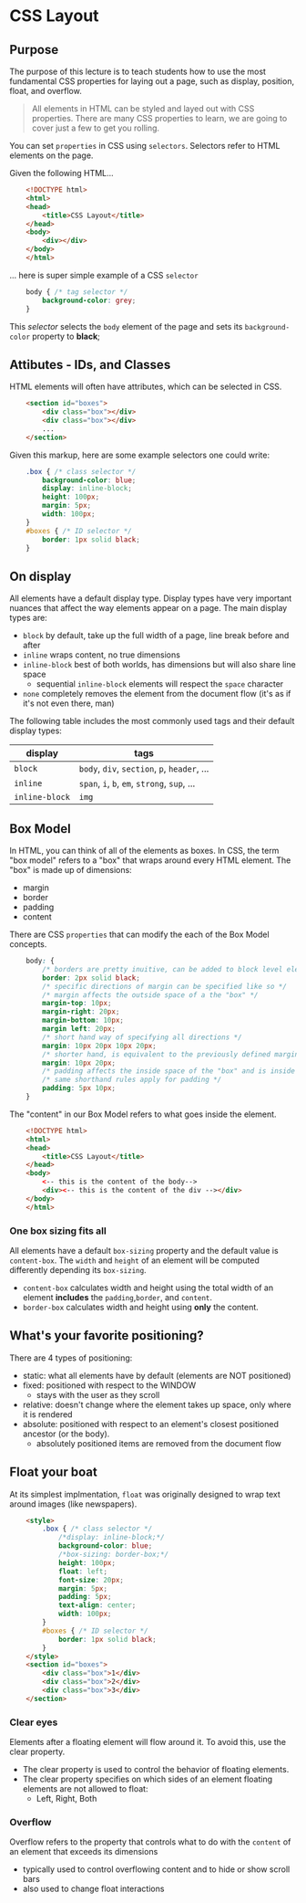 # CSS Layout

## Purpose

The purpose of this lecture is to teach students how to use the most fundamental CSS properties for laying out a page, such as display, position, float, and overflow.

> All elements in HTML can be styled and layed out with CSS properties. There are many CSS properties to learn, we are going to cover just a few to get you rolling.

You can set `properties` in CSS using `selectors`. Selectors refer to HTML elements on the page.

Given the following HTML...
```html
    <!DOCTYPE html>
    <html>
    <head>
        <title>CSS Layout</title>
    </head>
    <body>
        <div></div>
    </body>
    </html>
```

... here is super simple example of a CSS `selector`

```css
    body { /* tag selector */
        background-color: grey;
    }
```

This _selector_ selects the `body` element of the page and sets its `background-color` property to **black**;

## Attibutes - IDs, and Classes

HTML elements will often have attributes, which can be selected in CSS.

```html
    <section id="boxes">
        <div class="box"></div>
        <div class="box"></div>
        ...
    </section>
```

Given this markup, here are some example selectors one could write:

```css
    .box { /* class selector */
        background-color: blue;
        display: inline-block;
        height: 100px;
        margin: 5px;
        width: 100px;
    }
    #boxes { /* ID selector */
        border: 1px solid black;
    }
```

## On display
All elements have a default display type. Display types have very important nuances that affect the way elements appear on a page. The main display types are:
    
- `block` by default, take up the full width of a page, line break before and after
- `inline` wraps content, no true dimensions
- `inline-block` best of both worlds, has dimensions but will also share line space
    - sequential `inline-block` elements will respect the `space` character
- `none` completely removes the element from the document flow (it's as if it's not even there, man)

The following table includes the most commonly used tags and their default display types:

| display        | tags                                         |
|----------------|----------------------------------------------|
| `block`        | `body`, `div`, `section`, `p`, `header`, ... |
| `inline`       | `span`, `i`, `b`, `em`, `strong`, `sup`, ... |
| `inline-block` | `img`                                        |


## Box Model
In HTML, you can think of all of the elements as boxes. In CSS, the term "box model" refers to a "box" that wraps around every HTML element. The "box" is made up of dimensions:
- margin
- border
- padding
- content



There are CSS `properties` that can modify the each of the Box Model concepts.

```css
    body: {
        /* borders are pretty inuitive, can be added to block level elements */
        border: 2px solid black;
        /* specific directions of margin can be specified like so */
        /* margin affects the outside space of a the "box" */
        margin-top: 10px;
        margin-right: 20px;
        margin-bottom: 10px;
        margin left: 20px;
        /* short hand way of specifying all directions */
        margin: 10px 20px 10px 20px;
        /* shorter hand, is equivalent to the previously defined margin property */
        margin: 10px 20px;
        /* padding affects the inside space of the "box" and is inside the border */
        /* same shorthand rules apply for padding */
        padding: 5px 10px;
    }
```

The "content" in our Box Model refers to what goes inside the element.

```html
    <!DOCTYPE html>
    <html>
    <head>
        <title>CSS Layout</title>
    </head>
    <body>
        <-- this is the content of the body-->
        <div><-- this is the content of the div --></div>
    </body>
    </html>
```

### One box sizing fits all
All elements have a default `box-sizing` property and the default value is `content-box`. The `width` and `height` of an element will be computed differently depending its `box-sizing`.
- `content-box` calculates width and height using the total width of an element **includes** the `padding`,`border`, and `content`.
- `border-box` calculates width and height using **only** the content.

## What's your favorite positioning?
There are 4 types of positioning:
- static: what all elements have by default (elements are NOT positioned)
- fixed: positioned with respect to the WINDOW
    - stays with the user as they scroll
- relative: doesn't change where the element takes up space, only where it is rendered
- absolute: positioned with respect to an element's closest positioned ancestor (or the body).
    - absolutely positioned items are removed from the document flow

## Float your boat
At its simplest implmentation, `float` was originally designed to wrap text around images (like newspapers).

```html
    <style>
        .box { /* class selector */
            /*display: inline-block;*/
            background-color: blue;
            /*box-sizing: border-box;*/
            height: 100px;
            float: left;
            font-size: 20px;
            margin: 5px;
            padding: 5px;
            text-align: center;
            width: 100px;
        }
        #boxes { /* ID selector */
            border: 1px solid black;
        }
    </style>
    <section id="boxes">
        <div class="box">1</div>
        <div class="box">2</div>
        <div class="box">3</div>
    </section>
```

### Clear eyes
Elements after a floating element will flow around it. To avoid this, use the clear property.
- The clear property is used to control the behavior of floating elements.
- The clear property specifies on which sides of an element floating elements are not allowed to float:
    - Left, Right, Both

### Overflow
Overflow refers to the property that controls what to do with the `content` of an element that exceeds its dimensions
- typically used to control overflowing content and to hide or show scroll bars
- also used to change float interactions
